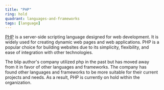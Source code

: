 ```yaml
---
title: "PHP"
ring: hold
quadrant: languages-and-frameworks
tags: [language]
---
```


[PHP](https://www.php.net/) is a server-side scripting language designed for web development. It is widely used for creating dynamic web pages and web applications. PHP is a popular choice for building websites due to its simplicity, flexibility, and ease of integration with other technologies.

The blip author's company utilized php in the past but has moved away from it in favor of other languages and frameworks. The company has found other languages and frameworks to be more suitable for their current projects and needs. As a result, PHP is currently on hold within the organization.

